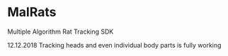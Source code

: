 # MalRats
Multiple Algorithm Rat Tracking SDK

12.12.2018 Tracking heads and even individual body parts is fully working 
